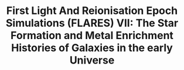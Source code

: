 ---
title: "First Light And Reionisation Epoch Simulations (FLARES) VII: The Star Formation and Metal Enrichment Histories of Galaxies in the early Universe"
authors: Wilkins, Vijayan, Lovell, Roper, Zackrisson, <b>Irodotou</b>, Seeyave, Kuusisto, Thomas, Caruana, Conselice
image_path: /images/publications_co/2023MNRAS.518.3935W.pdf
external_url: https://ui.adsabs.harvard.edu/abs/2023MNRAS.518.3935W/abstract
---
